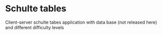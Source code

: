 # Schulte tables
Client-server schulte tabes application with data base (not released here) and different difficulty levels
